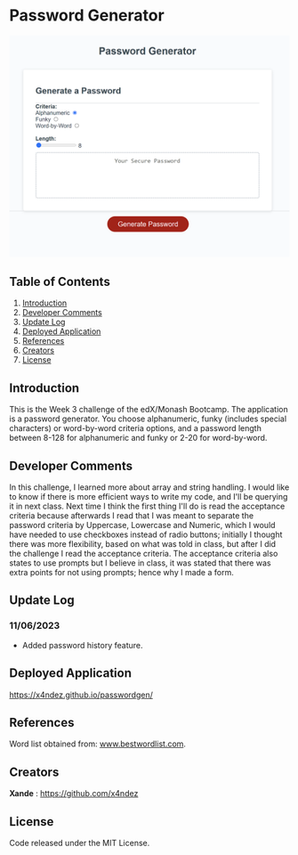 # Password Generator

![Screenshot of application](./assets/screenshot.png)

## Table of Contents

1. [Introduction](#introduction)
2. [Developer Comments](#developer-comments)
3. [Update Log](#update-log)
4. [Deployed Application](#deployed-application)
5. [References](#references)
6. [Creators](#creators)
7. [License](#license)

## Introduction

This is the Week 3 challenge of the edX/Monash Bootcamp.  The application is a password generator.  You choose alphanumeric, funky (includes special characters) or word-by-word criteria options, and a password length between 8-128 for alphanumeric and funky or 2-20 for word-by-word.

## Developer Comments

In this challenge, I learned more about array and string handling.  I would like to know if there is more efficient ways to write my code, and I'll be querying it in next class.  Next time I think the first thing I'll do is read the acceptance criteria because afterwards I read that I was meant to separate the password criteria by Uppercase, Lowercase and Numeric, which I would have needed to use checkboxes instead of radio buttons; initially I thought there was more flexibility, based on what was told in class, but after I did the challenge I read the acceptance criteria.  The acceptance criteria also states to use prompts but I believe in class, it was stated that there was extra points for not using prompts; hence why I made a form.

## Update Log

### 11/06/2023
- Added password history feature.

## Deployed Application

<https://x4ndez.github.io/passwordgen/>

## References

Word list obtained from: www.bestwordlist.com.

## Creators

**Xande** : <https://github.com/x4ndez>

## License

Code released under the MIT License.